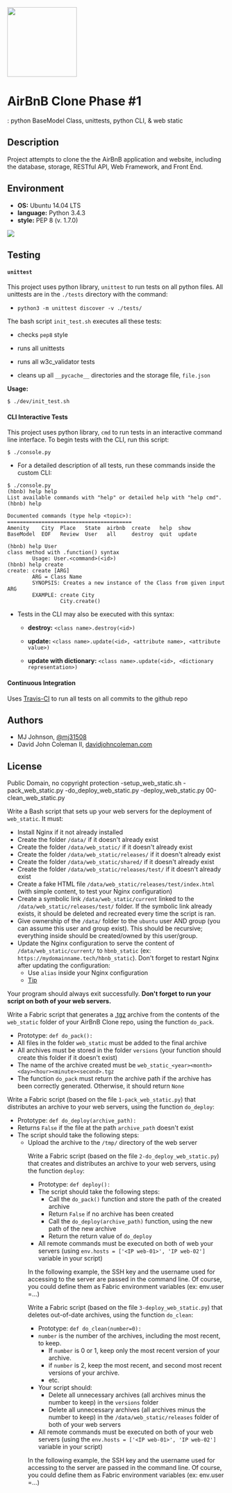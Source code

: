 <img src="https://github.com/johncoleman83/AirBnB_clone/blob/master/dev/HBTN-hbnb-Final.png" width="160" height=auto />

# AirBnB Clone Phase #1

: python BaseModel Class, unittests, python CLI, & web static

## Description

Project attempts to clone the the AirBnB application and website, including the
database, storage, RESTful API, Web Framework, and Front End.

## Environment

* __OS:__ Ubuntu 14.04 LTS
* __language:__ Python 3.4.3
* __style:__ PEP 8 (v. 1.7.0)

<img src="https://github.com/johncoleman83/AirBnB_clone/blob/master/dev/hbnb_step5.png" />

## Testing


#### `unittest`

This project uses python library, `unittest` to run tests on all python files.
All unittests are in the `./tests` directory with the command:

* `python3 -m unittest discover -v ./tests/`

The bash script `init_test.sh` executes all these tests:

  * checks `pep8` style

  * runs all unittests

  * runs all w3c_validator tests

  * cleans up all `__pycache__` directories and the storage file, `file.json`

**Usage:**

```
$ ./dev/init_test.sh
```

#### CLI Interactive Tests

This project uses python library, `cmd` to run tests in an interactive command
line interface.  To begin tests with the CLI, run this script:

```
$ ./console.py
```

* For a detailed description of all tests, run these commands inside the
custom CLI:

```
$ ./console.py
(hbnb) help help
List available commands with "help" or detailed help with "help cmd".
(hbnb) help

Documented commands (type help <topic>):
========================================
Amenity    City  Place   State  airbnb  create   help  show
BaseModel  EOF   Review  User   all     destroy  quit  update

(hbnb) help User
class method with .function() syntax
        Usage: User.<command>(<id>)
(hbnb) help create
create: create [ARG]
        ARG = Class Name
        SYNOPSIS: Creates a new instance of the Class from given input ARG
        EXAMPLE: create City
                 City.create()
```

* Tests in the CLI may also be executed with this syntax:

  * **destroy:** `<class name>.destroy(<id>)`

  * **update:** `<class name>.update(<id>, <attribute name>, <attribute value>)`

  * **update with dictionary:** `<class name>.update(<id>, <dictionary representation>)`


#### Continuous Integration

Uses [Travis-CI](https://travis-ci.org/) to run all tests on all commits to the
github repo

## Authors

* MJ Johnson, [@mj31508](https://github.com/mj31508)
* David John Coleman II, [davidjohncoleman.com](http://www.davidjohncoleman.com/)

## License

Public Domain, no copyright protection
-setup_web_static.sh
-pack_web_static.py
-do_deploy_web_static.py
-deploy_web_static.py
00-clean_web_static.py
<!-- Task Body -->
  <p>Write a Bash script that sets up your web servers for the deployment of <code>web_static</code>. It must:</p>

<ul>
<li>Install Nginx if it not already installed</li>
<li>Create the folder <code>/data/</code> if it doesn&#39;t already exist</li>
<li>Create the folder <code>/data/web_static/</code> if it doesn&#39;t already exist</li>
<li>Create the folder <code>/data/web_static/releases/</code> if it doesn&#39;t already exist</li>
<li>Create the folder <code>/data/web_static/shared/</code> if it doesn&#39;t already exist</li>
<li>Create the folder <code>/data/web_static/releases/test/</code> if it doesn&#39;t already exist</li>
<li>Create a fake HTML file <code>/data/web_static/releases/test/index.html</code> (with simple content, to test your Nginx configuration)</li>
<li>Create a symbolic link <code>/data/web_static/current</code> linked to the <code>/data/web_static/releases/test/</code> folder. If the symbolic link already exists, it should be deleted and recreated every time the script is ran.</li>
<li>Give ownership of the <code>/data/</code> folder to the <code>ubuntu</code> user AND group (you can assume this user and group exist). This should be recursive; everything inside should be created/owned by this user/group.</li>
<li>Update the Nginx configuration to serve the content of <code>/data/web_static/current/</code> to <code>hbnb_static</code> (ex: <code>https://mydomainname.tech/hbnb_static</code>). Don&#39;t forget to restart Nginx after updating the configuration:

<ul>
<li>Use <code>alias</code> inside your Nginx configuration</li>
<li><a href="http://stackoverflow.com/questions/10631933/nginx-static-file-serving-confusion-with-root-alias">Tip</a></li>
</ul></li>
</ul>

<p>Your program should always exit successfully.
<strong>Don&#39;t forget to run your script on both of your web servers.</strong></p>

<!-- Task Body -->
  <p>Write a Fabric script that generates a <a href="https://en.wikipedia.org/wiki/Tar_(computing)">.tgz</a> archive from the contents of the <code>web_static</code> folder of your AirBnB Clone repo, using the function <code>do_pack</code>.</p>

<ul>
<li>Prototype: <code>def do_pack():</code></li>
<li>All files in the folder <code>web_static</code> must be added to the final archive</li>
<li>All archives must be stored in the folder <code>versions</code> (your function should create this folder if it doesn&#39;t exist)</li>
<li>The name of the archive created must be <code>web_static_&lt;year&gt;&lt;month&gt;&lt;day&gt;&lt;hour&gt;&lt;minute&gt;&lt;second&gt;.tgz</code></li>
<li>The function <code>do_pack</code> must return the archive path if the archive has been correctly generated. Otherwise, it should return <code>None</code></li>
</ul>

<!-- Task Body -->
  <p>Write a Fabric script (based on the file <code>1-pack_web_static.py</code>) that distributes an archive to your web servers, using the function <code>do_deploy</code>:</p>

<ul>
<li>Prototype: <code>def do_deploy(archive_path):</code></li>
<li>Returns <code>False</code> if the file at the path <code>archive_path</code> doesn&#39;t exist</li>
<li>The script should take the following steps:

<ul>
<li>Upload the archive to the <code>/tmp/</code> directory of the web server</li>
<!-- Task Body -->
  <p>Write a Fabric script (based on the file <code>2-do_deploy_web_static.py</code>) that creates and distributes an archive to your web servers, using the function <code>deploy</code>:</p>

<ul>
<li>Prototype: <code>def deploy():</code></li>
<li>The script should take the following steps:

<ul>
<li>Call the <code>do_pack()</code> function and store the path of the created archive</li>
<li>Return <code>False</code> if no archive has been created</li>
<li>Call the <code>do_deploy(archive_path)</code> function, using the new path of the new archive</li>
<li>Return the return value of <code>do_deploy</code></li>
</ul></li>
<li>All remote commands must be executed on both of web your servers (using <code>env.hosts = [&#39;&lt;IP web-01&gt;&#39;, &#39;IP web-02&#39;]</code> variable in your script)</li>
</ul>

<p>In the following example, the SSH key and the username used for accessing to the server are passed in the command line. Of course, you could define them as Fabric environment variables (ex: env.user =...)</p>

<!-- Task Body -->
  <p>Write a Fabric script (based on the file <code>3-deploy_web_static.py</code>) that deletes out-of-date archives, using the function <code>do_clean</code>:</p>

<ul>
<li>Prototype: <code>def do_clean(number=0):</code></li>
<li><code>number</code> is the number of the archives, including the most recent, to keep.

<ul>
<li>If <code>number</code> is 0 or 1, keep only the most recent version of your archive. </li>
<li>if <code>number</code> is 2, keep the most recent, and second most recent versions of your archive.</li>
<li>etc.</li>
</ul></li>
<li>Your script should:

<ul>
<li>Delete all unnecessary archives (all archives minus the number to keep) in the <code>versions</code> folder</li>
<li>Delete all unnecessary archives (all archives minus the number to keep) in the <code>/data/web_static/releases</code> folder of both of your web servers</li>
</ul></li>
<li>All remote commands must be executed on both of your web servers (using the <code>env.hosts = [&#39;&lt;IP web-01&gt;&#39;, &#39;IP web-02&#39;]</code> variable in your script)</li>
</ul>

<p>In the following example, the SSH key and the username used for accessing to the server are passed in the command line. Of course, you could define them as Fabric environment variables (ex: env.user =...)</p>

